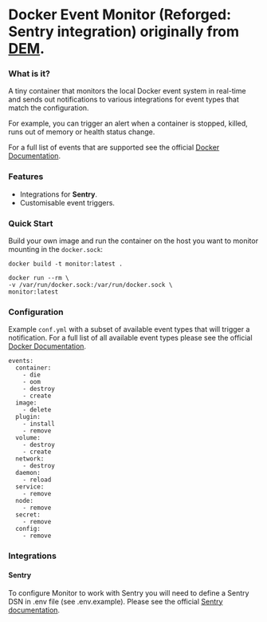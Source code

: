 # Docker Event Monitor (Reforged: Sentry integration) originally from [DEM](https://bitbucket.org/quaideman/dem/src/master/app/).

### What is it?
A tiny container that monitors the local Docker event system in real-time and sends out notifications to various integrations for event types that match the configuration.

For example, you can trigger an alert when a container is stopped, killed, runs out of memory or health status change.

For a full list of events that are supported see the official [Docker Documentation](https://docs.docker.com/engine/reference/commandline/events/).

### Features
- Integrations for **Sentry**.
- Customisable event triggers.

### Quick Start
Build your own image and run the container on the host you want to monitor mounting in the `docker.sock`:

```
docker build -t monitor:latest .
```

```
docker run --rm \
-v /var/run/docker.sock:/var/run/docker.sock \
monitor:latest
```
### Configuration
Example `conf.yml` with a subset of available event types that will trigger a notification. For a full list of all available event types please see the official [Docker Documentation](https://docs.docker.com/engine/reference/commandline/events/).

```
events:
  container: 
    - die
    - oom
    - destroy
    - create
  image: 
    - delete
  plugin:
    - install
    - remove
  volume: 
    - destroy
    - create
  network:
    - destroy
  daemon:
    - reload
  service:
    - remove
  node:
    - remove
  secret:
    - remove
  config:
    - remove

```

### Integrations
#### Sentry
To configure Monitor to work with Sentry you will need to define a Sentry DSN in .env file (see .env.example).  Please see the official [Sentry documentation](https://docs.sentry.io/platforms/python/).

